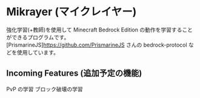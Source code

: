# Mikrayer (マイクレイヤー)
強化学習(+教師)を使用して Minecraft Bedrock Edition の動作を学習することができるプログラムです。  
[PrismarineJS]<https://github.com/PrismarineJS> さんの bedrock-protocol などを使用しています。

## Incoming Features (追加予定の機能)
PvP の学習
ブロック破壊の学習
